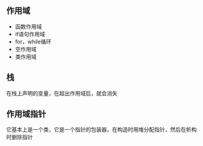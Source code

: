 ## 作用域
- 函数作用域
- if语句作用域
- for，while循环
- 空作用域
- 类作用域

## 栈
在栈上声明的变量，在超出作用域后，就会消失

## 作用域指针
它基本上是一个类，它是一个指针的包装器，在构造时用堆分配指针，然后在析构时删除指针
